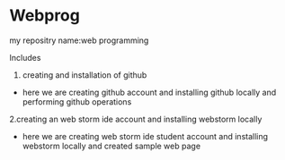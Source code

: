 # Webprog
my repositry name:web programming

Includes

1. creating and installation of github

* here we are creating github account and installing github locally 
and performing github operations


2.creating an web storm ide account and installing  webstorm locally

* here we are creating web storm ide student account and installing webstorm locally 
and created sample web page